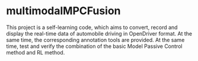 # multimodalMPCFusion
This project is a self-learning code, which aims to convert, record and display the real-time data of automobile driving in OpenDriver format. At the same time, the corresponding annotation tools are provided. At the same time, test and verify the combination of the basic Model Passive Control method and RL method.
